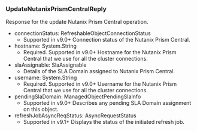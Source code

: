 ### UpdateNutanixPrismCentralReply
Response for the update Nutanix Prism Central operation.

- connectionStatus: RefreshableObjectConnectionStatus
  - Supported in v9.0+
  Connection status of the Nutanix Prism Central.
- hostname: System.String
  - Required. Supported in v9.0+
  Hostname for the Nutanix Prism Central that we use for all the cluster connections.
- slaAssignable: SlaAssignable
  - Details of the SLA Domain assigned to Nutanix Prism Central.
- username: System.String
  - Required. Supported in v9.0+
  Username for the Nutanix Prism Central that we use for all the cluster connections.
- pendingSlaDomain: ManagedObjectPendingSlaInfo
  - Supported in v9.0+
  Describes any pending SLA Domain assignment on this object.
- refreshJobAsyncReqStatus: AsyncRequestStatus
  - Supported in v9.1+
  Displays the status of the initiated refresh job.
